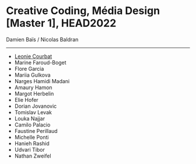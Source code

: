 # Creative Coding, Média Design [Master 1], HEAD2022
Damien Baïs / Nicolas Baldran

---

- [Leonie Courbat](ARCHIVES_CREATIVECODDING/Courbat_Leonie)
- Marine Faroud-Boget
- Flore Garcia
- Mariia Gulkova
- Narges Hamidi Madani
- Amaury Hamon
- Margot Herbelin
- Elie Hofer
- Dorian Jovanovic
- Tomislav Levak
- Louka Najjar
- Camilo Palacio
- Faustine Perillaud
- Michelle Ponti
- Hanieh Rashid
- Udvari Tibor
- Nathan Zweifel
